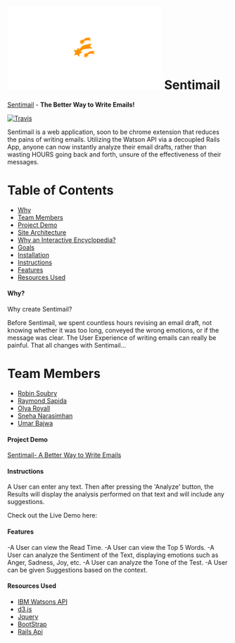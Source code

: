 # <img src="LogoMakr.png" width=350> Sentimail
[Sentimail](https://github.com/raysapida/Mini-Hackathon-Project) - **The Better Way to Write Emails!**

[![Travis](https://img.shields.io/travis/nosir/cleave.js.svg?maxAge=2592000)](https://travis-ci.org/nosir/cleave.js)

Sentimail is a web application, soon to be chrome extension that reduces the pains of writing emails. Utilizing the Watson API via a decoupled Rails App, anyone can now instantly analyze their email drafts, rather than wasting HOURS going back and forth, unsure of the effectiveness of their messages.

# Table of Contents
* [Why](#why)
* [Team Members](#team-members)
* [Project Demo](#project-demo)
* [Site Architecture](#site-architecture)
* [Why an Interactive Encyclopedia?](#interactive-encyclopedia)
* [Goals](#goals)
* [Installation](#installation)
* [Instructions](#instructions)
* [Features](#features)
* [Resources Used](#resources)

#### <a name="why"></a>Why?
Why create Sentimail? 

Before Sentimail, we spent countless hours revising an email draft, not knowing whether it was too long, conveyed the wrong emotions, or if the message was clear. The User Experience of writing emails can really be painful. That all changes with Sentimail...

# <a name="team-members"></a>Team Members
* [Robin Soubry](https://github.com/RobinSoubry)
* [Raymond Sapida](https://github.com/raysapida)
* [Olya Royall](https://github.com/venture-vin)
* [Sneha Narasimhan](https://github.com/snehabn)
* [Umar Bajwa](https://github.com/UmarFBajwa)

#### <a name="project-demo"></a>Project Demo

[Sentimail- A Better Way to Write Emails](https://github.com/raysapida/Mini-Hackathon-Project)

#### <a name="instructions"></a> Instructions

A User can enter any text. Then after pressing the 'Analyze' button, the Results will display
the analysis performed on that text and will include any suggestions.

Check out the Live Demo here:


#### <a name="features"></a> Features
-A User can view the Read Time.
-A User can view the Top 5 Words.
-A User can analyze the Sentiment of the Text, displaying emotions such as Anger, Sadness, Joy, etc.
-A User can analyze the Tone of the Test.
-A User can be given Suggestions based on the context.


#### <a name="resources"></a> Resources Used
- [IBM Watsons API](https://www.ibm.com/watson/developercloud/)
- [d3.js](https://d3js.org/)
- [Jquery](https://github.com/jquery/jquery)
- [BootStrap](http://getbootstrap.com/)
- [Rails Api](https://github.com/rails/rails)

